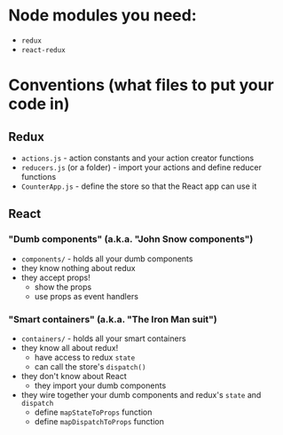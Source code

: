 
# Node modules you need:

- `redux`
- `react-redux`

# Conventions (what files to put your code in)

## Redux

- `actions.js` - action constants and your action creator functions
- `reducers.js` (or a folder) - import your actions and define reducer functions
- `CounterApp.js` - define the store so that the React app can use it

## React

### "Dumb components" (a.k.a. "John Snow components")

- `components/` - holds all your dumb components
- they know nothing about redux
- they accept props!
    - show the props
    - use props as event handlers

### "Smart containers" (a.k.a. "The Iron Man suit")

- `containers/` - holds all your smart containers
- they know all about redux!
    - have access to redux `state`
    - can call the store's `dispatch()`
- they don't know about React
    - they import your dumb components
- they wire together your dumb components and redux's `state` and `dispatch`
    - define `mapStateToProps` function
    - define `mapDispatchToProps` function

